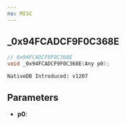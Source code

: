 ```yaml
---
ns: MISC
---
```

## _0x94FCADCF9F0C368E

```c
// 0x94FCADCF9F0C368E
void _0x94FCADCF9F0C368E(Any p0);
```

```
NativeDB Introduced: v1207
```

## Parameters
* **p0**:
